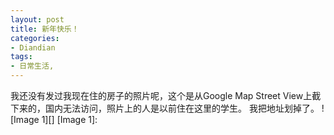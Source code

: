 ```yaml
---
layout: post
title: 新年快乐！
categories:
- Diandian
tags:
- 日常生活, 
---
```

我还没有发过我现在住的房子的照片呢，这个是从Google Map Street View上截下来的，国内无法访问，照片上的人是以前住在这里的学生。 我把地址划掉了。 !\[Image 1\]\[\] \[Image 1\]: